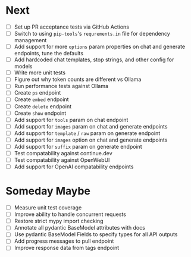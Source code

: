 # Next

- [ ] Set up PR acceptance tests via GitHub Actions
- [ ] Switch to using `pip-tools`'s `requrements.in` file for dependency management
- [ ] Add support for more `options` param properties on chat and generate endpoints, tune the defaults
- [ ] Add hardcoded chat templates, stop strings, and other config for models
- [ ] Write more unit tests
- [ ] Figure out why token counts are different vs Ollama
- [ ] Run performance tests against Ollama
- [ ] Create `ps` endpoint
- [ ] Create `embed` endpoint
- [ ] Create `delete` endpoint
- [ ] Create `show` endpoint
- [ ] Add support for `tools` param on chat endpoint
- [ ] Add support for `images` param on chat and generate endpoints
- [ ] Add support for `template` / `raw` param on generate endpoint
- [ ] Add support for `images` option on chat and generate endpoints
- [ ] Add support for `suffix` param on generate endpoint
- [ ] Test compatability against continue.dev
- [ ] Test compatability against OpenWebUI
- [ ] Add support for OpenAI compatability endpoints

# Someday Maybe

- [ ] Measure unit test coverage
- [ ] Improve ability to handle concurrent requests
- [ ] Restore strict mypy import checking
- [ ] Annotate all pydantic BaseModel attributes with docs
- [ ] Use pydantic BaseModel Fields to specify types for all API outputs
- [ ] Add progress messages to pull endpoint
- [ ] Improve response data from tags endpoint
